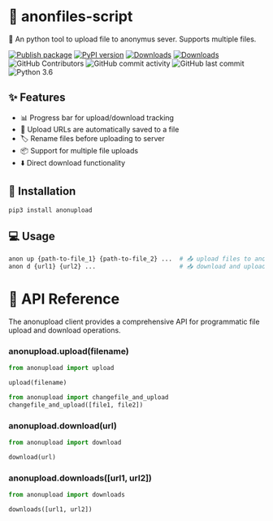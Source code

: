 # 📁 anonfiles-script

🚀 An python tool to upload file to anonymus sever. Supports multiple files.

 [![Publish package](https://github.com/jakbin/anonupload/actions/workflows/publish.yml/badge.svg)](https://github.com/jakbin/anonupload/actions/workflows/publish.yml)
 [![PyPI version](https://badge.fury.io/py/anonupload.svg)](https://pypi.org/project/anonupload/)
 [![Downloads](https://pepy.tech/badge/anonupload/month)](https://pepy.tech/project/anonupload)
 [![Downloads](https://static.pepy.tech/personalized-badge/anonupload?period=total&units=international_system&left_color=green&right_color=blue&left_text=Total%20Downloads)](https://pepy.tech/project/anonupload)
 ![GitHub Contributors](https://img.shields.io/github/contributors/jakbin/anonupload)
 ![GitHub commit activity](https://img.shields.io/github/commit-activity/m/jakbin/anonupload)
 ![GitHub last commit](https://img.shields.io/github/last-commit/jakbin/anonupload)
 ![Python 3.6](https://img.shields.io/badge/python-3.6-yellow.svg)


## ✨ Features
- 📊 Progress bar for upload/download tracking
- 💾 Upload URLs are automatically saved to a file
- 🏷️ Rename files before uploading to server
- 📦 Support for multiple file uploads
- ⬇️ Direct download functionality


## 🚀 Installation

```sh
pip3 install anonupload
```

## 💻 Usage 
```sh
anon up {path-to-file_1} {path-to-file_2} ...  # 📤 upload files to anonfile server
anon d {url1} {url2} ...                       # 📥 download and upload directly to anonfiles 
```

# 🔧 API Reference

The anonupload client provides a comprehensive API for programmatic file upload and download operations.


### anonupload.upload(filename)

```py
from anonupload import upload

upload(filename)
```

```py
from anonupload import changefile_and_upload
changefile_and_upload([file1, file2])
```

### anonupload.download(url)

```py
from anonupload import download

download(url)
```

### anonupload.downloads([url1, url2])

```py
from anonupload import downloads

downloads([url1, url2])
```